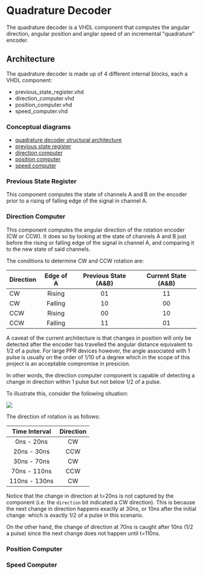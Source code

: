 # Quadrature Decoder

The quadrature decoder is a VHDL component that computes the angular direction, angular position and anglar speed of an incremental "quadrature" encoder.

## Architecture

The quadrature decoder is made up of 4 different internal blocks, each a VHDL component:
- previous_state_register.vhd
- direction_computer.vhd
- position_computer.vhd
- speed_computer.vhd

### Conceptual diagrams
- [quadrature decoder structural architecture](conceptual_diagrams/quadrature_decoder_conceptual_diagram.png)
- [previous state register](conceptual_diagrams/quadrature_decoder_conceptual_diagram_previous_state_register.png)
- [direction computer](conceptual_diagrams/quadrature_decoder_conceptual_diagram_direction_computer.png)
- [position computer](conceptual_diagrams/quadrature_decoder_conceptual_diagram_position_computer.png)
- [speed computer](conceptual_diagrams/quadrature_decoder_conceptual_diagram_speed_computer.png)

### Previous State Register
This component computes the state of channels A and B on the encoder prior to a rising of falling edge of the signal in channel A.

### Direction Computer
This component computes the angular direction of the rotation encoder (CW or CCW). It does so by looking at the state of channels A and B just before the rising or falling edge of the signal in channel A, and comparing it to the new state of said channels.

The conditions to determine CW and CCW rotation are:
  
| Direction     | Edge of A     | Previous State (A&B)  | Current State (A&B) |
| ------------- |:-------------:|:---------------------:|:-------------------:|
| CW            | Rising        | 01                    | 11                  |
| CW            | Falling       | 10                    | 00                  |
| CCW           | Rising        | 00                    | 10                  |
| CCW           | Falling       | 11                    | 01                  |

A caveat of the current architecture is that changes in position will only be detected after the encoder has travelled the angular distance equivalent to 1/2 of a pulse. For large PPR devices however, the angle associated with 1 pulse is usually on the order of 1/10 of a degree which in the scope of this project is an acceptable compromise in presicion.

In other words, the direction computer component is capable of detecting a change in direction within 1 pulse but not below 1/2 of a pulse.

To illustrate this, consider the following situation:

<img src="https://github.com/abting/project_doge/blob/p_carva/quadrature_decoder/VHDL/quadrature_decoder/testbenches/tb_waveform_results/direction_change_detection_testbench_waveform.png">

The direction of rotation is as follows:

| Time Interval | Direction |
|:-------------:|:---------:|
| 0ns - 20ns    | CW        |
| 20ns - 30ns   | CCW       |
| 30ns - 70ns   | CW        |
| 70ns - 110ns  | CCW       |
| 110ns - 130ns | CW        |

Notice that the change in direction at t=20ns is not captured by the component (i.e. the `direction` bit indicated a CW direction). This is because the next change in direction happens exactly at 30ns, or 10ns after the initial change: which is exactly 1/2 of a pulse in this scenario.

On the other hand, the change of direction at 70ns is caught after 10ns (1/2 a pulse) since the next change does not happen until t=110ns.

### Position Computer
### Speed Computer
